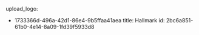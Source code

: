 upload_logo:
  - 1733366d-496a-42d1-86e4-9b5ffaa41aea
title: Hallmark
id: 2bc6a851-61b0-4e14-8a09-1fd39f5933d8
